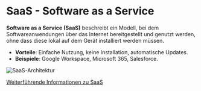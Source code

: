 # SaaS - Software as a Service

**Software as a Service (SaaS)** beschreibt ein Modell, bei dem Softwareanwendungen über das Internet bereitgestellt und genutzt werden, ohne dass diese lokal auf dem Gerät installiert werden müssen.

- **Vorteile**: Einfache Nutzung, keine Installation, automatische Updates.
- **Beispiele**: Google Workspace, Microsoft 365, Salesforce.

![SaaS-Architektur](https://cdn.prod.website-files.com/5ff66329429d880392f6cba2/612e29f939931e7abcbde11b_saas%20Preview.png)

[Weiterführende Informationen zu SaaS](https://de.wikipedia.org/wiki/Software_as_a_Service)

